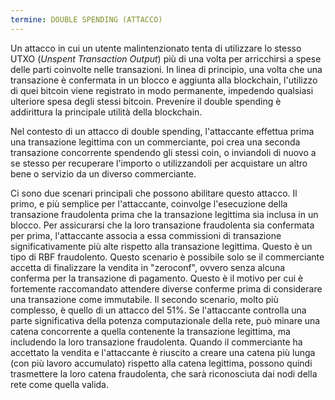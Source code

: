 ```yaml
---
termine: DOUBLE SPENDING (ATTACCO)
---
```


Un attacco in cui un utente malintenzionato tenta di utilizzare lo stesso UTXO (*Unspent Transaction Output*) più di una volta per arricchirsi a spese delle parti coinvolte nelle transazioni. In linea di principio, una volta che una transazione è confermata in un blocco e aggiunta alla blockchain, l'utilizzo di quei bitcoin viene registrato in modo permanente, impedendo qualsiasi ulteriore spesa degli stessi bitcoin. Prevenire il double spending è addirittura la principale utilità della blockchain.

Nel contesto di un attacco di double spending, l'attaccante effettua prima una transazione legittima con un commerciante, poi crea una seconda transazione concorrente spendendo gli stessi coin, o inviandoli di nuovo a se stesso per recuperare l'importo o utilizzandoli per acquistare un altro bene o servizio da un diverso commerciante.

Ci sono due scenari principali che possono abilitare questo attacco. Il primo, e più semplice per l'attaccante, coinvolge l'esecuzione della transazione fraudolenta prima che la transazione legittima sia inclusa in un blocco. Per assicurarsi che la loro transazione fraudolenta sia confermata per prima, l'attaccante associa a essa commissioni di transazione significativamente più alte rispetto alla transazione legittima. Questo è un tipo di RBF fraudolento. Questo scenario è possibile solo se il commerciante accetta di finalizzare la vendita in "zeroconf", ovvero senza alcuna conferma per la transazione di pagamento. Questo è il motivo per cui è fortemente raccomandato attendere diverse conferme prima di considerare una transazione come immutabile. Il secondo scenario, molto più complesso, è quello di un attacco del 51%. Se l'attaccante controlla una parte significativa della potenza computazionale della rete, può minare una catena concorrente a quella contenente la transazione legittima, ma includendo la loro transazione fraudolenta. Quando il commerciante ha accettato la vendita e l'attaccante è riuscito a creare una catena più lunga (con più lavoro accumulato) rispetto alla catena legittima, possono quindi trasmettere la loro catena fraudolenta, che sarà riconosciuta dai nodi della rete come quella valida.